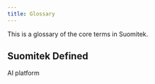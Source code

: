 ```yaml
---
title: Glossary
---
```


This is a glossary of the core terms in Suomitek.

## Suomitek Defined

AI platform
